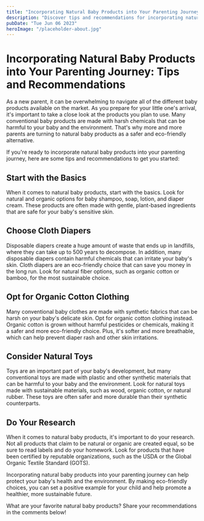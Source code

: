 ```yaml
---
title: "Incorporating Natural Baby Products into Your Parenting Journey: Tips and Recommendations"
description: "Discover tips and recommendations for incorporating natural baby products into your parenting journey. Find out how you can make eco-friendly choices for your baby and family."
pubDate: "Tue Jun 06 2023"
heroImage: "/placeholder-about.jpg"
---
```


# Incorporating Natural Baby Products into Your Parenting Journey: Tips and Recommendations

As a new parent, it can be overwhelming to navigate all of the different baby products available on the market. As you prepare for your little one&#39;s arrival, it&#39;s important to take a close look at the products you plan to use. Many conventional baby products are made with harsh chemicals that can be harmful to your baby and the environment. That&#39;s why more and more parents are turning to natural baby products as a safer and eco-friendly alternative.

If you&#39;re ready to incorporate natural baby products into your parenting journey, here are some tips and recommendations to get you started:

## Start with the Basics

When it comes to natural baby products, start with the basics. Look for natural and organic options for baby shampoo, soap, lotion, and diaper cream. These products are often made with gentle, plant-based ingredients that are safe for your baby&#39;s sensitive skin.

## Choose Cloth Diapers

Disposable diapers create a huge amount of waste that ends up in landfills, where they can take up to 500 years to decompose. In addition, many disposable diapers contain harmful chemicals that can irritate your baby&#39;s skin. Cloth diapers are an eco-friendly choice that can save you money in the long run. Look for natural fiber options, such as organic cotton or bamboo, for the most sustainable choice.

## Opt for Organic Cotton Clothing

Many conventional baby clothes are made with synthetic fabrics that can be harsh on your baby&#39;s delicate skin. Opt for organic cotton clothing instead. Organic cotton is grown without harmful pesticides or chemicals, making it a safer and more eco-friendly choice. Plus, it&#39;s softer and more breathable, which can help prevent diaper rash and other skin irritations.

## Consider Natural Toys

Toys are an important part of your baby&#39;s development, but many conventional toys are made with plastic and other synthetic materials that can be harmful to your baby and the environment. Look for natural toys made with sustainable materials, such as wood, organic cotton, or natural rubber. These toys are often safer and more durable than their synthetic counterparts.

## Do Your Research

When it comes to natural baby products, it&#39;s important to do your research. Not all products that claim to be natural or organic are created equal, so be sure to read labels and do your homework. Look for products that have been certified by reputable organizations, such as the USDA or the Global Organic Textile Standard (GOTS).

Incorporating natural baby products into your parenting journey can help protect your baby&#39;s health and the environment. By making eco-friendly choices, you can set a positive example for your child and help promote a healthier, more sustainable future.

What are your favorite natural baby products? Share your recommendations in the comments below!